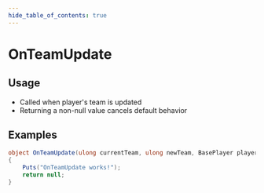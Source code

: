 ```yaml
---
hide_table_of_contents: true
---
```


# OnTeamUpdate

## Usage

* Called when player's team is updated
* Returning a non-null value cancels default behavior

## Examples

```csharp title=""
object OnTeamUpdate(ulong currentTeam, ulong newTeam, BasePlayer player)
{
    Puts("OnTeamUpdate works!");
    return null;
}
```
